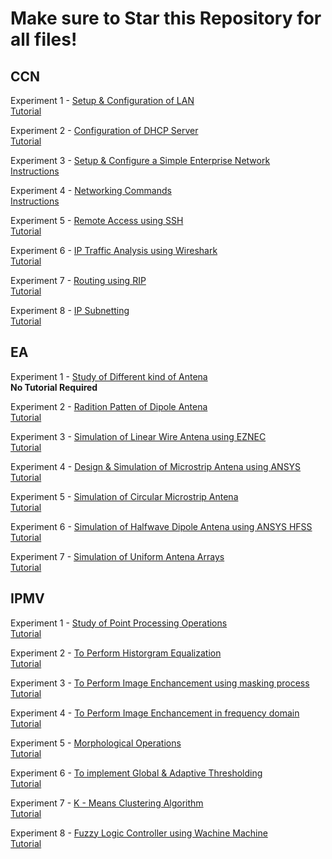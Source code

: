# Make sure to Star this Repository for all files!

## CCN

Experiment 1 - [Setup & Configuration of LAN](/CCN/Exp%20-%2001/)  
[Tutorial](https://www.youtube.com/watch?v=AlR-zK2VaMM)

Experiment 2 - [Configuration of DHCP Server](/CCN/Exp%20-%2002/)  
[Tutorial](https://www.youtube.com/watch?v=DsL_JEdMPXg)  

Experiment 3 - [Setup & Configure a Simple Enterprise Network](/CCN/Exp%20-%2003/)  
[Instructions](/CCN/Exp%20-%2003/CCN%20-%203.pdf)  

Experiment 4 - [Networking Commands](/CCN/Exp%20-%2004/)  
[Instructions](/CCN/Exp%20-%2004/CCN%20-%204.pdf)  

Experiment 5 - [Remote Access using SSH](/CCN/Exp%20-%2005/)  
[Tutorial](https://www.youtube.com/watch?v=KV2_ySUyYK0)  

Experiment 6 - [IP Traffic Analysis using Wireshark](/CCN/Exp%20-%2006/)  
[Tutorial](https://www.youtube.com/watch?v=zWoHJ3oGRGY)  

Experiment 7 - [Routing using RIP](/CCN/Exp%20-%2007/)  
[Tutorial](https://www.youtube.com/watch?v=LuVQDjwuvjo)  

Experiment 8 - [IP Subnetting](/CCN/Exp%20-%2008/)  
[Tutorial](https://www.youtube.com/watch?v=HsBJG2tIWmk)  

## EA

Experiment 1 - [Study of Different kind of Antena](/EA/Exp%20-%2001/)  
**No Tutorial Required**

Experiment 2 - [Radition Patten of Dipole Antena](/EA/Exp%20-%2002/)  
[Tutorial]()  

Experiment 3 - [Simulation of Linear Wire Antena using EZNEC](/EA/Exp%20-%2003/)  
[Tutorial]()  

Experiment 4 - [Design & Simulation of Microstrip Antena using ANSYS](/EA/Exp%20-%2004/)  
[Tutorial]()  

Experiment 5 - [Simulation of Circular Microstrip Antena](/EA/Exp%20-%2005/)  
[Tutorial]()  

Experiment 6 - [Simulation of Halfwave Dipole Antena using ANSYS HFSS](/EA/Exp%20-%2006/)  
[Tutorial]()  

Experiment 7 - [Simulation of Uniform Antena Arrays](/EA/Exp%20-%2007/)  
[Tutorial]()  

## IPMV

Experiment 1 - [Study of Point Processing Operations](/IPMV/Exp%20-%2001/)  
[Tutorial]()  

Experiment 2 - [To Perform Historgram Equalization](/IPMV/Exp%20-%2002/)  
[Tutorial]()  

Experiment 3 - [To Perform Image Enchancement using masking process](/IPMV/Exp%20-%2003/)  
[Tutorial]()  

Experiment 4 - [To Perform Image Enchancement in frequency domain](/IPMV/Exp%20-%2004/)  
[Tutorial]()  

Experiment 5 - [Morphological Operations](/IPMV/Exp%20-%2005/)  
[Tutorial]()  

Experiment 6 - [To implement Global & Adaptive Thresholding](/IPMV/Exp%20-%2006/)  
[Tutorial]()  

Experiment 7 - [K - Means Clustering Algorithm](/IPMV/Exp%20-%2007/)  
[Tutorial]()  

Experiment 8 - [Fuzzy Logic Controller using Wachine Machine](/IPMV/Exp%20-%2008/)  
[Tutorial]()  
